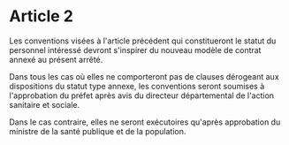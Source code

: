 # Article 2

Les conventions visées à l'article précédent qui constitueront le statut du personnel intéressé devront s'inspirer du nouveau modèle de contrat annexé au présent arrêté.

Dans tous les cas où elles ne comporteront pas de clauses dérogeant aux dispositions du statut type annexe, les conventions seront soumises à l'approbation du préfet après avis du directeur départemental de l'action sanitaire et sociale.

Dans le cas contraire, elles ne seront exécutoires qu'après approbation du ministre de la santé publique et de la population.
